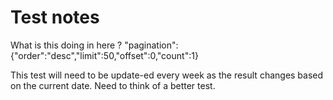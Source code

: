 # Test notes

What is this doing in here ?
"pagination":{"order":"desc","limit":50,"offset":0,"count":1}

This test will need to be update-ed every week as the result changes based on the current date.
Need to think of a better test.

